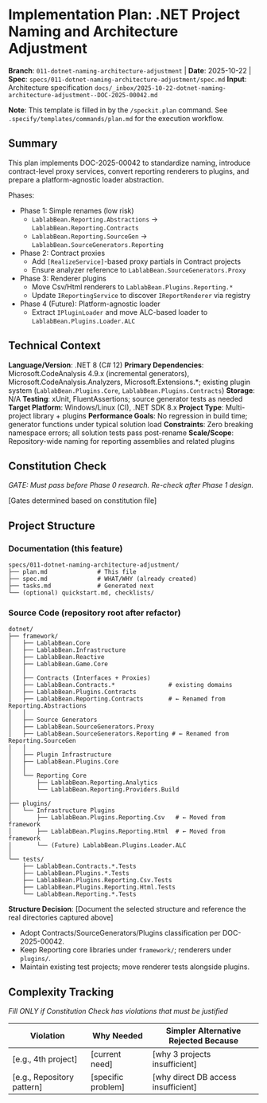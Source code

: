 # Implementation Plan: .NET Project Naming and Architecture Adjustment

**Branch**: `011-dotnet-naming-architecture-adjustment` | **Date**: 2025-10-22 | **Spec**: `specs/011-dotnet-naming-architecture-adjustment/spec.md`
**Input**: Architecture specification `docs/_inbox/2025-10-22-dotnet-naming-architecture-adjustment--DOC-2025-00042.md`

**Note**: This template is filled in by the `/speckit.plan` command. See `.specify/templates/commands/plan.md` for the execution workflow.

## Summary

This plan implements DOC-2025-00042 to standardize naming, introduce contract-level proxy services, convert reporting renderers to plugins, and prepare a platform-agnostic loader abstraction.

Phases:

- Phase 1: Simple renames (low risk)
  - `LablabBean.Reporting.Abstractions` → `LablabBean.Reporting.Contracts`
  - `LablabBean.Reporting.SourceGen` → `LablabBean.SourceGenerators.Reporting`
- Phase 2: Contract proxies
  - Add `[RealizeService]`-based proxy partials in Contract projects
  - Ensure analyzer reference to `LablabBean.SourceGenerators.Proxy`
- Phase 3: Renderer plugins
  - Move Csv/Html renderers to `LablabBean.Plugins.Reporting.*`
  - Update `IReportingService` to discover `IReportRenderer` via registry
- Phase 4 (Future): Platform-agnostic loader
  - Extract `IPluginLoader` and move ALC-based loader to `LablabBean.Plugins.Loader.ALC`

## Technical Context

**Language/Version**: .NET 8 (C# 12)
**Primary Dependencies**: Microsoft.CodeAnalysis 4.9.x (incremental generators), Microsoft.CodeAnalysis.Analyzers, Microsoft.Extensions.*; existing plugin system (`LablabBean.Plugins.Core`, `LablabBean.Plugins.Contracts`)
**Storage**: N/A
**Testing**: xUnit, FluentAssertions; source generator tests as needed
**Target Platform**: Windows/Linux (CI), .NET SDK 8.x
**Project Type**: Multi-project library + plugins
**Performance Goals**: No regression in build time; generator functions under typical solution load
**Constraints**: Zero breaking namespace errors; all solution tests pass post-rename
**Scale/Scope**: Repository-wide naming for reporting assemblies and related plugins

## Constitution Check

*GATE: Must pass before Phase 0 research. Re-check after Phase 1 design.*

[Gates determined based on constitution file]

## Project Structure

### Documentation (this feature)

```
specs/011-dotnet-naming-architecture-adjustment/
├── plan.md              # This file
├── spec.md              # WHAT/WHY (already created)
├── tasks.md             # Generated next
└── (optional) quickstart.md, checklists/
```

### Source Code (repository root after refactor)

```
dotnet/
├── framework/
│   ├── LablabBean.Core
│   ├── LablabBean.Infrastructure
│   ├── LablabBean.Reactive
│   ├── LablabBean.Game.Core
│   │
│   ├── Contracts (Interfaces + Proxies)
│   ├── LablabBean.Contracts.*               # existing domains
│   ├── LablabBean.Plugins.Contracts
│   ├── LablabBean.Reporting.Contracts       # ← Renamed from Reporting.Abstractions
│   │
│   ├── Source Generators
│   ├── LablabBean.SourceGenerators.Proxy
│   ├── LablabBean.SourceGenerators.Reporting # ← Renamed from Reporting.SourceGen
│   │
│   ├── Plugin Infrastructure
│   ├── LablabBean.Plugins.Core
│   │
│   └── Reporting Core
│       ├── LablabBean.Reporting.Analytics
│       └── LablabBean.Reporting.Providers.Build
│
├── plugins/
│   └── Infrastructure Plugins
│       ├── LablabBean.Plugins.Reporting.Csv   # ← Moved from framework
│       ├── LablabBean.Plugins.Reporting.Html  # ← Moved from framework
│       └── (Future) LablabBean.Plugins.Loader.ALC
│
└── tests/
    ├── LablabBean.Contracts.*.Tests
    ├── LablabBean.Plugins.*.Tests
    ├── LablabBean.Plugins.Reporting.Csv.Tests
    ├── LablabBean.Plugins.Reporting.Html.Tests
    └── LablabBean.Reporting.*.Tests
```

**Structure Decision**: [Document the selected structure and reference the real
directories captured above]

- Adopt Contracts/SourceGenerators/Plugins classification per DOC-2025-00042.
- Keep Reporting core libraries under `framework/`; renderers under `plugins/`.
- Maintain existing test projects; move renderer tests alongside plugins.

## Complexity Tracking

*Fill ONLY if Constitution Check has violations that must be justified*

| Violation | Why Needed | Simpler Alternative Rejected Because |
|-----------|------------|-------------------------------------|
| [e.g., 4th project] | [current need] | [why 3 projects insufficient] |
| [e.g., Repository pattern] | [specific problem] | [why direct DB access insufficient] |
